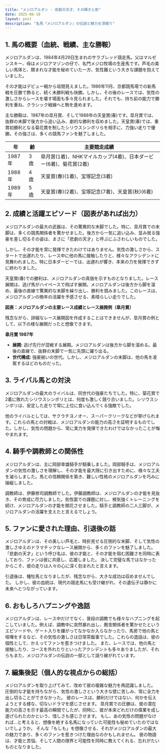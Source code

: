 ```yaml
---
title: "メジロアルダン - 悲劇の天才、その輝きと影"
date: 2025-06-10
layout: post
description: "名馬『メジロアルダン』の伝説と魅力を深堀り"
---
```


## 1. 馬の概要（血統、戦績、主な勝鞍）

メジロアルダンは、1984年4月29日生まれのサラブレッド競走馬。父はマルゼンスキー、母はメジロアマゾンの仔で、名門メジロ牧場の生産馬です。芦毛の美しい馬体と、類まれな才能を秘めていた一方、気性難という大きな課題を抱えていました。

その才能はデビュー戦から垣間見えました。1986年11月、京都競馬場での新馬戦を圧勝で飾ると、続く未勝利戦も快勝。しかし、その後のレースでは、気性の激しさからレースを壊す場面も多々見られました。それでも、持ち前の能力で勝利を重ね、クラシック戦線へと駒を進めます。

主な勝鞍は、1987年の皐月賞、そして1988年の天皇賞(春)です。皐月賞では、抜群の末脚で後方から追い込み、劇的な勝利を収めました。天皇賞(春)では、重賞初勝利となる菊花賞を制したシリウスシンボリらを相手に、力強い走りで優勝。その強さは、多くの競馬ファンを魅了しました。


| 年 | 齢 | 主要競走成績 |
|---|---|---|
| 1987年 | 3歳 | 皐月賞(1着)、NHKマイルカップ(4着)、日本ダービー(6着)、菊花賞(2着) |
| 1988年 | 4歳 | 天皇賞(春)(1着)、宝塚記念(3着) |
| 1989年 | 5歳 | 天皇賞(春)(2着)、宝塚記念(7着)、天皇賞(秋)(6着) |


## 2. 成績と活躍エピソード（図表があれば出力）

メジロアルダンの最大の武器は、その驚異的な末脚でした。特に、皐月賞での末脚は、多くの競馬関係者を驚かせました。後方から一気に追い込み、並み居る強豪を差し切るその姿は、まさに「悲劇の天才」と呼ぶにふさわしいものでした。

しかし、その才能を常に発揮できたわけではありません。気性の激しさから、スタートで出遅れたり、レース中に他の馬に接触したりと、様々なアクシデントに見舞われました。特に日本ダービーでは、出遅れが響き、本来の力を発揮できずに終わりました。

天皇賞(春)での勝利は、メジロアルダンの真価を示すものとなりました。レース展開は、逃げ馬がハイペースで飛ばす展開。メジロアルダンは後方から脚を溜め、最後の直線で驚異的な末脚を繰り出し、勝利を掴みました。このレースは、メジロアルダンの晩年の活躍を予感させる、素晴らしい走りでした。


**図表：メジロアルダンの主要レース成績とレース展開例（皐月賞）**

残念ながら、詳細なレース展開図を作成することはできませんが、皐月賞の例として、以下の様な展開だったと想像できます。

**皐月賞 1987年**

* **展開:** 逃げ先行が混戦する展開。メジロアルダンは後方から脚を溜める。最後の直線で、抜群の末脚で一気に先頭に躍り出る。
* **世代構成:** 強豪揃いの世代。しかし、メジロアルダンの末脚は、他の馬を凌駕するほどのものだった。


## 3. ライバル馬との対決

メジロアルダンの最大のライバルは、同世代の強豪たちでした。特に、菊花賞で2着に敗れたシリウスシンボリとは、何度も激しく競り合いました。シリウスシンボリは、安定した走りで常に上位に食い込んでくる強敵でした。

他のライバルとしては、サクラチヨノオー、スーパークリークなどが挙げられます。これらの馬との対戦は、メジロアルダンの能力の高さを証明するものでした。しかし、気性の問題から、常に実力を発揮できたわけではなかったことが悔やまれます。


## 4. 騎手や調教師との関係性

メジロアルダンは、主に岡部幸雄騎手が騎乗しました。岡部騎手は、メジロアルダンの気性の激しさを理解し、その才能を最大限に引き出すために、様々な工夫を凝らしました。馬との信頼関係を築き、難しい性格のメジロアルダンを巧みに操縦しました。

調教師は、伊藤修司調教師でした。伊藤調教師は、メジロアルダンの才能を見抜き、その育成に尽力しました。気性面での課題に対し、根気強くトレーニングを続け、メジロアルダンの才能を開花させました。騎手と調教師の二人三脚が、メジロアルダンの活躍を支えたと言えるでしょう。


## 5. ファンに愛された理由、引退後の話

メジロアルダンは、その美しい芦毛と、時折見せる圧倒的な末脚、そして気性の激しさゆえのドラマチックなレース展開から、多くのファンを魅了しました。  「悲劇の天才」という呼び名は、彼の才能と、その才能を阻む困難さを同時に表しており、ファンは彼に共感し、応援しました。  決して完璧な馬ではなかったからこそ、彼の走りは人々の心に深く刻まれたと言えます。

引退後は、種牡馬となりましたが、残念ながら、大きな成功は収めませんでした。  しかし、彼の血統は、現代の競走馬にも受け継がれ、その遺伝子は静かに未来へとつながっています。


## 6. おもしろハプニングや逸話

メジロアルダンは、レース中だけでなく、普段の調教でも様々なハプニングを起こしていました。例えば、調教中に突然暴れ出し、厩舎関係者を驚かせたというエピソードや、ゲート入りを嫌がってなかなか入らなかったり、馬房で他の馬と喧嘩をするなど、その気性の激しさは日常茶飯事でした。これらの逸話は、彼の個性として、かえってファンを惹きつけました。  また、レースでは、他の馬と接触したり、コースを外れたりといったアクシデントも多々ありましたが、それらもまた、メジロアルダンの伝説の一部として語り継がれています。


## 7. 編集後記（個人的な視点からの総括）

メジロアルダンを取り上げてみて、改めて彼の複雑な魅力を再認識しました。  圧倒的な才能を持ちながら、気性の激しさという大きな壁に苦しみ、常に全力を出し切ることができなかった。  彼のレースは、勝利だけではない、何かを伝えようとする様な、切ないドラマを感じさせます。  皐月賞での圧勝は、彼の潜在能力の高さを示す最高の瞬間でしたが、同時に、彼が本来どれだけの偉業を成し遂げられたのかという、惜しさも感じさせます。  もし、あの気性の問題がなければ…と考えると、想像を絶する名馬になっていた可能性も秘めていたのではないでしょうか。  そんな「もしも」を想像させる、それがメジロアルダンの最大の魅力であり、多くのファンを惹きつけた理由なのかもしれません。  彼の物語は、才能と苦悩、そして人間の限界と可能性を同時に教えてくれる、忘れがたいものとなりました。
